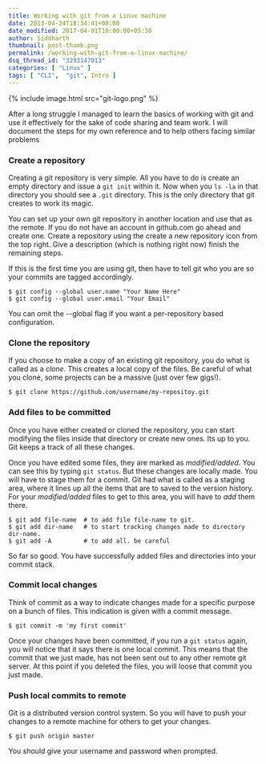 ```yaml
---
title: Working with git from a Linux machine
date: 2013-04-24T18:34:41+00:00
date_modified: 2017-04-01T10:00:00+05:30
author: Siddharth
thumbnail: post-thumb.png
permalink: /working-with-git-from-a-linux-machine/
dsq_thread_id: "3293147013"
categories: [ "Linux" ]
tags: [ "CLI",  "git", Intro ]
---
```


{% include image.html src="git-logo.png" %}

After a long struggle I managed to learn the basics of working with git and use it effectively for the sake of code sharing and team work. I will document the steps for my own reference and to help others facing similar problems

### Create a repository

Creating a git repository is very simple. All you have to do is create an empty directory and issue a `git init` within it. Now when you `ls -la` in that directory you should see a `.git` directory. This is the only directory that git creates to work its magic.

You can set up your own git repository in another location and use that as the remote. If you do not have an account in github.com go ahead and create one. Create a repository using the create a new repository icon from the top right. Give a description (which is nothing right now) finish the remaining steps.

If this is the first time you are using git, then have to tell git who you are so your commits are tagged accordingly.

``` shell
$ git config --global user.name "Your Name Here"
$ git config --global user.email "Your Email"
```

You can omit the --global flag if you want a per-repository based configuration.

### Clone the repository

If you choose to make a copy of an existing git repository, you do what is called as a _clone_. This creates a local copy of the files. Be careful of what you clone, some projects can be a massive (just over few gigs!).

``` shell
$ git clone https://github.com/username/my-repositoy.git
```

### Add files to be committed

Once you have either created or cloned the repository, you can start modifying the files inside that directory or create new ones. Its up to you. Git keeps a track of all these changes.

Once you have edited some files, they are marked as _modified/added_. You can see this by typing `git status`. But these changes are locally made. You will have to stage them for a commit. Git had what is called as a staging area, where it lines up all the items that are to saved to the version history. For your _modified/added_ files to get to this area, you will have to _add_ them there.

``` shell
$ git add file-name  # to add file file-name to git.
$ git add dir-name   # to start tracking changes made to directory dir-name.
$ git add -A         # to add all. be careful
```

So far so good. You have successfully added files and directories into your commit stack.

### Commit local changes
Think of commit as a way to indicate changes made for a specific purpose on a bunch of files. This indication is given with a commit message.

``` shell
$ git commit -m 'my first commit'
```

Once your changes have been committed, if you run a `git status` again, you will notice that it says there is one local commit. This means that the commit that we just made, has not been sent out to any other remote git server. At this point if you deleted the files, you will loose that commit you just made.

### Push local commits to remote
Git is a distributed version control system. So you will have to push your changes to a remote machine for others to get your changes.

``` shell
$ git push origin master
```

You should give your username and password when prompted.
